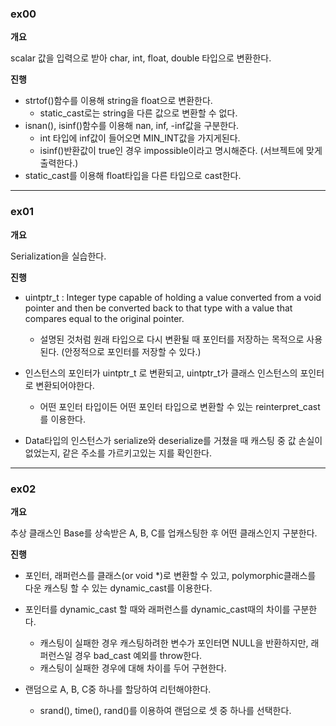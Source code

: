 ### ex00

**개요**

scalar 값을 입력으로 받아 char, int, float, double 타입으로 변환한다.

**진행**

- strtof()함수를 이용해 string을 float으로 변환한다.
	- static_cast로는 string을 다른 값으로 변환할 수 없다.
- isnan(), isinf()함수를 이용해 nan, inf, -inf값을 구분한다.
	- int 타입에 inf값이 들어오면 MIN_INT값을 가지게된다.
	- isinf()반환값이 true인 경우 impossible이라고 명시해준다. (서브젝트에 맞게 출력한다.)
- static_cast를 이용해 float타입을 다른 타입으로 cast한다.

****

###  ex01

**개요**

Serialization을 실습한다.

**진행**

- uintptr_t
 : Integer type capable of holding a value converted from a void pointer and then be converted back to that type with a value that compares equal to the original pointer.
	 -  설명된 것처럼 원래 타입으로 다시 변환될 때 포인터를 저장하는 목적으로 사용된다. (안정적으로 포인터를 저장할 수 있다.)

- 인스턴스의 포인터가 uintptr_t 로 변환되고, uintptr_t가 클래스 인스턴스의 포인터로 변환되어야한다.
	- 어떤 포인터 타입이든 어떤 포인터 타입으로 변환할 수 있는 reinterpret_cast를 이용한다.

- Data타입의 인스턴스가 serialize와 deserialize를 거쳤을 때 캐스팅 중 값 손실이 없었는지, 같은 주소를 가르키고있는 지를 확인한다.

****

### ex02

**개요**

추상 클래스인 Base를 상속받은 A, B, C를 업캐스팅한 후 어떤 클래스인지 구분한다.

**진행**

- 포인터, 래퍼런스를 클래스(or void *)로 변환할 수 있고, polymorphic클래스를 다운 캐스팅 할 수 있는 dynamic_cast를 이용한다.

- 포인터를 dynamic_cast 할 때와 래퍼런스를 dynamic_cast때의 차이를 구분한다.
	- 캐스팅이 실패한 경우 캐스팅하려한 변수가 포인터면 NULL을 반환하지만, 래퍼런스일 경우 bad_cast 예외를 throw한다.
	- 캐스팅이 실패한 경우에 대해 차이를 두어 구현한다.

- 랜덤으로 A, B, C중 하나를 할당하여 리턴해야한다.
	- srand(), time(), rand()를 이용하여 랜덤으로 셋 중 하나를 선택한다.
